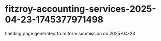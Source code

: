# fitzroy-accounting-services-2025-04-23-1745377971498
Landing page generated from form submission on 2025-04-23
